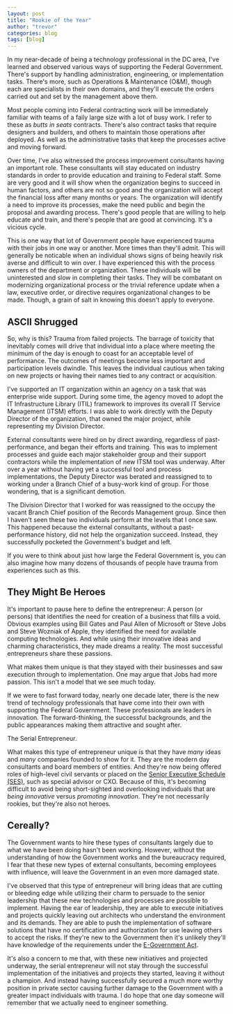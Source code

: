 ```yaml
---
layout: post
title: "Rookie of the Year"
author: "trevor"
categories: blog
tags: [blog]
---
```

 <!--
 I fear that they may have just hit the 'move fast and break things' era that industry is finally realizing was a horrible idea. -- @peiriannydd -->
 
In my near-decade of being a technology professional in the DC area, I've learned and observed various ways of supporting the Federal Government. There's support by handling administration, engineering, or implementation tasks. There's more, such as Operations & Maintenance (O&M), though each are specialists in their own domains, and they'll execute the orders carried out and set by the management above them. 

Most people coming into Federal contracting work will be immediately familiar with teams of a faily large size with a lot of busy work. I refer to these as _butts in seats_ contracts. There's also contract tasks that require designers and builders, and others to maintain those operations after deployed. As well as the administrative tasks that keep the processes active and moving forward.

Over time, I've also witnessed the process improvement consultants having an important role. These consultants will stay educated on industry standards in order to provide education and training to Federal staff. Some are very good and it will show when the organization begins to succeed in human factors, and others are not so good and the organization will accept the financial loss after many months or years. The organization will identify a need to improve its processes, make the need public and begin the proposal and awarding process. There's good people that are willing to help educate and train, and there's people that are good at convincing. It's a vicious cycle.

This is one way that lot of Government people have experienced trauma with their jobs in one way or another. More times than they'll admit. This will generally be noticable when an individual shows signs of being heavily risk averse and difficult to win over. I have experienced this with the process owners of the department or organization. These individuals will be uninterested and slow in completing their tasks. They will be combatant on modernizing organizational process or the trivial reference update when a law, executive order, or directive requires organizational changes to be made. Though, a grain of salt in knowing this doesn't apply to everyone.

## ASCII Shrugged
So, why is this? Trauma from failed projects. The barrage of toxicity that inevitably comes will drive that individual into a place where meeting the minimum of the day is enough to coast for an acceptable level of performance. The outcomes of meetings become less important and participation levels dwindle. This leaves the individual cautious when taking on new projects or having their names tied to any contract or acquisition.

I've supported an IT organization within an agency on a task that was enterprise wide support. During some time, the agency moved to adopt the IT Infrastructure Library (ITIL) framework to improves its overall IT Service Management (ITSM) efforts. I was able to work directly with the Deputy Director of the organization, that owned the major project, while representing my Division Director. 

External consultants were hired on by direct awarding, regardless of past-performance, and began their efforts and training. This was to implement processes and guide each major stakeholder group and their support contractors while the implementation of new ITSM tool was underway. After over a year without having yet a successful tool and process implementations, the Deputy Director was berated and reassigned to to working under a Branch Chief of a busy-work kind of group. For those wondering, that is a significant demotion.

The Division Director that I worked for was reassigned to the occupy the vacant Branch Chief position of the Records Management group. Since then I haven't seen these two individuals perform at the levels that I once saw. This happened because the external consultants, without a past-performance history, did not help the organization succeed. Instead, they successfully pocketed the Government's budget and left.

If you were to think about just how large the Federal Government is, you can also imagine how many dozens of thousands of people have trauma from experiences such as this.

## They Might Be Heroes

It's important to pause here to define the entrepreneur: A person (or persons) that identifies the need for creation of a business that fills a void. Obvious examples using Bill Gates and Paul Allen of Microsoft or Steve Jobs and Steve Wozniak of Apple, they identified the need for available computing technologies. And while using their innovative ideas and charming characteristics, they made dreams a reality. The most successful entrepreneurs share these passions.

What makes them unique is that they stayed with their businesses and saw execution through to implementation. One may argue that Jobs had more passion. This isn't a model that we see much today.

If we were to fast forward today, nearly one decade later, there is the new trend of technology professionals that have come into their own with supporting the Federal Government. These professionals are leaders in innovation. The forward-thinking, the successful backgrounds, and the public appearances making them attractive and sought after.

The Serial Entrepreneur.

What makes this type of entrepreneur unique is that they have _many_ ideas and _many_ companies founded to show for it. They are the modern day consultants and board members of entities. And they're now being offered roles of high-level civil servants or placed on the [Senior Executive Schedule (SES)](https://en.wikipedia.org/wiki/Executive_Schedule), such as special advisor or CXO. Because of this, it's becoming difficult to avoid being short-sighted and overlooking individuals that are _being innovative_ versus _promoting innovation_. They're not necessarily rookies, but they're also not heroes.

## Cereally?
The Government wants to hire these types of consultants largely due to what we have been doing hasn't been working. However, without the understanding of how the Government works and the bureaucracy required, I fear that these new types of external consultants, becoming employees with influence, will leave the Government in an even more damaged state.

I've observed that this type of entrepreneur will bring ideas that are cutting or bleeding edge while utilizing their charm to persuade to the senior leadership that these new technologies and processes are possible to implement. Having the ear of leadership, they are able to execute initiatives and projects quickly leaving out architects who understand the environment and its demands. They are able to push the implementation of software solutions that have no certification and authorization for use leaving others to accept the risks. If they're new to the Government then it's unlikely they'll have knowledge of the requirements under the [E-Government Act](https://en.wikipedia.org/wiki/E-Government_Act_of_2002). 

It's also a concern to me that, with these new initiatives and projected underway, the serial entrepreneur will not stay through the successful implementation of the initiatives and projects they started, leaving it without a champion. And instead having successfully secured a much more worthy position in private sector causing further damage to the Government with a greater impact individuals with trauma. I do hope that one day someone will remember that we actually need to engineer something.